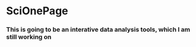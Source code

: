 # SciOnePage
### This is going to be an interative data analysis tools, which I am still working on
